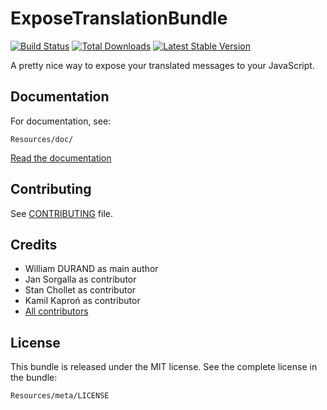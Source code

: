 ExposeTranslationBundle
=======================

[![Build
Status](https://secure.travis-ci.org/willdurand/BazingaExposeTranslationBundle.png?branch=master)](https://travis-ci.org/willdurand/BazingaExposeTranslationBundle)
[![Total
Downloads](https://poser.pugx.org/willdurand/expose-translation-bundle/downloads.png)](https://packagist.org/packages/willdurand/expose-translation-bundle)
[![Latest Stable
Version](https://poser.pugx.org/willdurand/expose-translation-bundle/v/stable.png)](https://packagist.org/packages/willdurand/expose-translation-bundle)

A pretty nice way to expose your translated messages to your JavaScript.


## Documentation

For documentation, see:

    Resources/doc/

[Read the documentation](https://github.com/willdurand/BazingaExposeTranslationBundle/blob/master/Resources/doc/index.md)


Contributing
------------

See
[CONTRIBUTING](https://github.com/willdurand/BazingaExposeTranslationBundle/blob/master/CONTRIBUTING.md)
file.


Credits
-------

* William DURAND as main author
* Jan Sorgalla as contributor
* Stan Chollet as contributor
* Kamil Kaproń as contributor
* [All contributors](https://github.com/willdurand/BazingaExposeTranslationBundle/graphs/contributors)


License
-------

This bundle is released under the MIT license. See the complete license in the
bundle:

    Resources/meta/LICENSE
